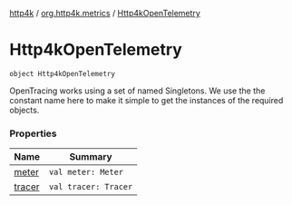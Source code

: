 [http4k](../../index.md) / [org.http4k.metrics](../index.md) / [Http4kOpenTelemetry](./index.md)

# Http4kOpenTelemetry

`object Http4kOpenTelemetry`

OpenTracing works using a set of named Singletons. We use the the constant name here to
make it simple to get the instances of the required objects.

### Properties

| Name | Summary |
|---|---|
| [meter](meter.md) | `val meter: Meter` |
| [tracer](tracer.md) | `val tracer: Tracer` |
